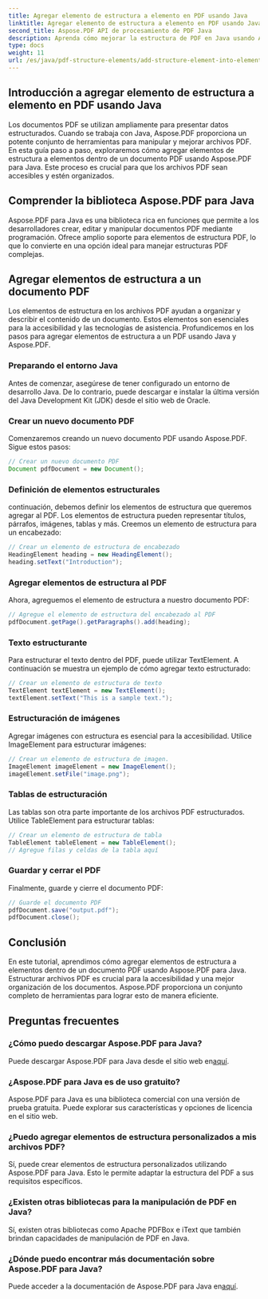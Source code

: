 ```yaml
---
title: Agregar elemento de estructura a elemento en PDF usando Java
linktitle: Agregar elemento de estructura a elemento en PDF usando Java
second_title: Aspose.PDF API de procesamiento de PDF Java
description: Aprenda cómo mejorar la estructura de PDF en Java usando Aspose.PDF para Java. Esta guía paso a paso cubre la adición de elementos estructurales para archivos PDF accesibles y organizados.
type: docs
weight: 11
url: /es/java/pdf-structure-elements/add-structure-element-into-element-in-pdf-using-java/
---
```


## Introducción a agregar elemento de estructura a elemento en PDF usando Java

Los documentos PDF se utilizan ampliamente para presentar datos estructurados. Cuando se trabaja con Java, Aspose.PDF proporciona un potente conjunto de herramientas para manipular y mejorar archivos PDF. En esta guía paso a paso, exploraremos cómo agregar elementos de estructura a elementos dentro de un documento PDF usando Aspose.PDF para Java. Este proceso es crucial para que los archivos PDF sean accesibles y estén organizados.

## Comprender la biblioteca Aspose.PDF para Java

Aspose.PDF para Java es una biblioteca rica en funciones que permite a los desarrolladores crear, editar y manipular documentos PDF mediante programación. Ofrece amplio soporte para elementos de estructura PDF, lo que lo convierte en una opción ideal para manejar estructuras PDF complejas.

## Agregar elementos de estructura a un documento PDF

Los elementos de estructura en los archivos PDF ayudan a organizar y describir el contenido de un documento. Estos elementos son esenciales para la accesibilidad y las tecnologías de asistencia. Profundicemos en los pasos para agregar elementos de estructura a un PDF usando Java y Aspose.PDF.

### Preparando el entorno Java

Antes de comenzar, asegúrese de tener configurado un entorno de desarrollo Java. De lo contrario, puede descargar e instalar la última versión del Java Development Kit (JDK) desde el sitio web de Oracle.

### Crear un nuevo documento PDF

Comenzaremos creando un nuevo documento PDF usando Aspose.PDF. Sigue estos pasos:

```java
// Crear un nuevo documento PDF
Document pdfDocument = new Document();
```

### Definición de elementos estructurales

continuación, debemos definir los elementos de estructura que queremos agregar al PDF. Los elementos de estructura pueden representar títulos, párrafos, imágenes, tablas y más. Creemos un elemento de estructura para un encabezado:

```java
// Crear un elemento de estructura de encabezado
HeadingElement heading = new HeadingElement();
heading.setText("Introduction");
```

### Agregar elementos de estructura al PDF

Ahora, agreguemos el elemento de estructura a nuestro documento PDF:

```java
// Agregue el elemento de estructura del encabezado al PDF
pdfDocument.getPage().getParagraphs().add(heading);
```

### Texto estructurante

Para estructurar el texto dentro del PDF, puede utilizar TextElement. A continuación se muestra un ejemplo de cómo agregar texto estructurado:

```java
// Crear un elemento de estructura de texto
TextElement textElement = new TextElement();
textElement.setText("This is a sample text.");
```

### Estructuración de imágenes

Agregar imágenes con estructura es esencial para la accesibilidad. Utilice ImageElement para estructurar imágenes:

```java
// Crear un elemento de estructura de imagen.
ImageElement imageElement = new ImageElement();
imageElement.setFile("image.png");
```

### Tablas de estructuración

Las tablas son otra parte importante de los archivos PDF estructurados. Utilice TableElement para estructurar tablas:

```java
// Crear un elemento de estructura de tabla
TableElement tableElement = new TableElement();
// Agregue filas y celdas de la tabla aquí
```

### Guardar y cerrar el PDF

Finalmente, guarde y cierre el documento PDF:

```java
// Guarde el documento PDF
pdfDocument.save("output.pdf");
pdfDocument.close();
```

## Conclusión

En este tutorial, aprendimos cómo agregar elementos de estructura a elementos dentro de un documento PDF usando Aspose.PDF para Java. Estructurar archivos PDF es crucial para la accesibilidad y una mejor organización de los documentos. Aspose.PDF proporciona un conjunto completo de herramientas para lograr esto de manera eficiente.

## Preguntas frecuentes

### ¿Cómo puedo descargar Aspose.PDF para Java?

 Puede descargar Aspose.PDF para Java desde el sitio web en[aquí](https://releases.aspose.com/pdf/java/).

### ¿Aspose.PDF para Java es de uso gratuito?

Aspose.PDF para Java es una biblioteca comercial con una versión de prueba gratuita. Puede explorar sus características y opciones de licencia en el sitio web.

### ¿Puedo agregar elementos de estructura personalizados a mis archivos PDF?

Sí, puede crear elementos de estructura personalizados utilizando Aspose.PDF para Java. Esto le permite adaptar la estructura del PDF a sus requisitos específicos.

### ¿Existen otras bibliotecas para la manipulación de PDF en Java?

Sí, existen otras bibliotecas como Apache PDFBox e iText que también brindan capacidades de manipulación de PDF en Java.

### ¿Dónde puedo encontrar más documentación sobre Aspose.PDF para Java?

 Puede acceder a la documentación de Aspose.PDF para Java en[aquí](https://reference.aspose.com/pdf/java/).